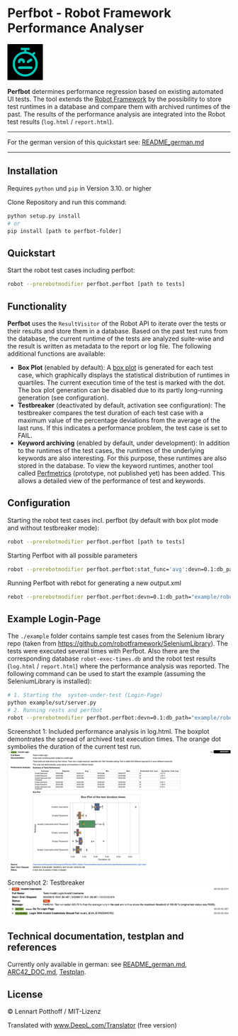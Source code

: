 
# Perfbot - Robot Framework Performance Analyser

<img src="res/logo.png" width="80">


**Perfbot** determines performance regression based on existing automated UI tests. The tool extends the [Robot Framework](http://www.robotframework.org) by the possibility to store test runtimes in a database and compare them with archived runtimes of the past. The results of the performance analysis are integrated into the Robot test results (`log.html` / `report.html`).

---

For the german version of this quickstart see: [README_german.md](README_german.md)

---

## Installation
Requires `python` und `pip` in Version 3.10. or higher

Clone Repository and run this command: 
```bash
python setup.py install
# or
pip install [path to perfbot-folder]
```

## Quickstart

Start the robot test cases including perfbot:
```bash
robot --prerebotmodifier perfbot.perfbot [path to tests]
```
## Functionality

**Perfbot** uses the `ResultVisitor` of the Robot API to iterate over the tests or their results and store them in a database. Based on the past test runs from the database, the current runtime of the tests are analyzed suite-wise and the result is written as metadata to the report or log file. 
The following additional functions are available:
- **Box Plot** (enabled by default): A [box plot](https://de.wikipedia.org/wiki/Box-Plot) is generated for each test case, which graphically displays the statistical distribution of runtimes in quartiles. The current execution time of the test is marked with the dot. The box plot generation can be disabled due to its partly long-running generation (see configuration).
- **Testbreaker** (deactivated by default, activation see configuration): The testbreaker compares the test duration of each test case with a maximum value of the percentage deviations from the average of the last runs. If this indicates a performance problem, the test case is set to FAIL.
- **Keyword archiving** (enabled by default, under development): In addition to the runtimes of the test cases, the runtimes of the underlying keywords are also interesting. For this purpose, these runtimes are also stored in the database. To view the keyword runtimes, another tool called [Perfmetrics](https://git.fh-muenster.de/robotframework-performance/perfmetrics) (prototype, not published yet) has been added. This allows a detailed view of the performance of test and keywords.


## Configuration

Starting the robot test cases incl. perfbot (by default with box plot mode and without testbreaker mode):
```bash
robot --prerebotmodifier perfbot.perfbot [path to tests]
```

Starting Perfbot with all possible parameters
```bash
robot --prerebotmodifier perfbot.perfbot:stat_func='avg':devn=0.1:db_path="example/robot-exec-times.db":boxplot=True:boxplot_folder="perfbot-graphics/":testbreaker=True:keywordstats="True":readonly="False" [path to tests]
```

Running Perfbot with rebot for generating a new output.xml
```bash
rebot --prerebotmodifier perfbot.perfbot:devn=0.1:db_path="example/robot-exec-times.db":testbreaker=True --output example/newoutput.xml example/output.xml
```

## Example Login-Page
The `./example` folder contains sample test cases from the Selenium library repo (taken from https://github.com/robotframework/SeleniumLibrary). The tests were executed several times with Perfbot. Also there are the corresponding database `robot-exec-times.db` and the robot test results (`log.html` / `report.html`) where the performance analysis was reported. The following command can be used to start the example (assuming the SeleniumLibrary is installed):
```bash
# 1. Starting the  system-under-test (Login-Page)
python example/sut/server.py
# 2. Running rests and perfbot
robot --prerebotmodifier perfbot.perfbot:devn=0.1:db_path="example/robot-exec-times.db":testbreaker=True example/tests
```
Screenshot 1: Included performance analysis in log.html. The boxplot demontrates the spread of archived test execution times. The orange dot symbolies the duration of the current test run.
![](res/example-test-suite-summary.png)

Screenshot 2: Testbreaker
![](res/example-testbreaker.png)


## Technical documentation, testplan and references

Currently only available in german: see [README_german.md](README_german.md), [ARC42_DOC.md](ARC42_DOC.md), [Testplan](tests/Testplan.md).


## License
© Lennart Potthoff / MIT-Lizenz

Translated with www.DeepL.com/Translator (free version)
